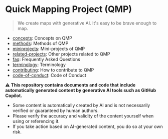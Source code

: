 # Quick Mapping Project (QMP)

> We create maps with generative AI.
> It's easy to be brave enough to map.

- [concepts](concepts.md): Concepts on QMP
- [methods](methods.md): Methods of QMP
- [miniprojects](miniprojects.md): Mini-projects of QMP
- [related-projects](related-projects.md): Other projects related to QMP
- [faq](faq.md): Frequently Asked Questions
- [terminology](terminology.md): Terminology
- [contributing](contributing.md): How to contribute to QMP
- [code-of-conduct](code-of-conduct.md): Code of Conduct

⚠️ **This repository contains documents and code that include automatically generated content by generative AI tools such as GitHub Copilot.**
- Some content is automatically created by AI and is not necessarily verified or guaranteed by human authors.
- Please verify the accuracy and validity of the content yourself when using or referencing it.
- If you take action based on AI-generated content, you do so at your own risk.
